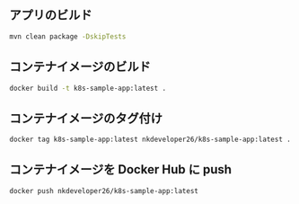 ## アプリのビルド
```bash
mvn clean package -DskipTests
```
## コンテナイメージのビルド
```bash
docker build -t k8s-sample-app:latest .
```

## コンテナイメージのタグ付け
```bash
docker tag k8s-sample-app:latest nkdeveloper26/k8s-sample-app:latest .
```

## コンテナイメージを Docker Hub に push
```bash
docker push nkdeveloper26/k8s-sample-app:latest
```

